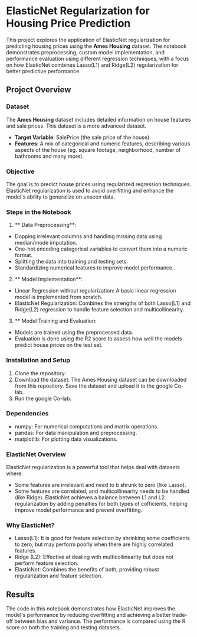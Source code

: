 # ElasticNet Regularization for Housing Price Prediction
This project explores the application of ElasticNet regularization for predicting  housing prices using the **Ames Housing** dataset. The notebook demonstrates preprocessing, custom model implementation, and performance evaluation using different regression techniques, with a focus on how ElasticNet combines Lasso(L1) and Ridge(L2) regularization for better predictive performance.

## Project Overview
### Dataset
The **Ames Housing** dataset includes detailed information on house features and sale prices. This dataset is a more advanced dataset.
- **Target Variable**: SalePrice (the sale price of the house).
- **Features**: A mix of categorical and numeric features, describing various aspects of the house (eg. square footage, neighborhood, number of bathrooms and many more).

### Objective
The goal is to predict house prices using regularized regression techniques. ElasticNet regularization is used to avoid overfitting and enhance the model's ability to generalize on unseen data.

### Steps in the Notebook
1. ** Data Preprocessing**:
  - Dopping irrelevant columns and handling missing data using median/mode imputation.
  - One-hot encoding categorical variables to convert them into a numeric format.
  - Splitting the data into training and testing sets.
  - Standardizing numerical features to improve model performance.
2. ** Model Implementation**:
  - Linear Regression without regularization: A basic linear regression model is implemented from scratch.
  -  ElasticNet Regularization: Combines the strengths of both Lasso(L1) and Ridge(L2) regression to handle feature selection and multicollinearity.
3. ** Model Training and Evaluation:
  - Models are trained using the preprocessed data.
  - Evaluation is done using the R2 score to assess how well the models predict house prices on the test set.

### Installation and Setup
1. Clone the repository:
2. Download the dataset: The Ames Housing dataset can be downloaded from this repository. Save the dataset and upload it to the google Co-lab.
3. Run the google Co-lab.

### Dependencies
- numpy: For numerical computations and matrix operations.
- pandas: For data manipulation and preprocessing.
- matplotlib: For plotting data visualizations.

### ElasticNet Overview
ElasticNet regularization is a powerful tool that helps deal with datasets where:
- Some features are irrelevant and need to b shrunk to zero (like Lasso).
- Some features are correlated, and multicollinearity needs to be handled (like Ridge).
  ElasticNet achieves a balance between L1 and L2 regularization by adding penalties for both types of cofficients, helping improve model performance and prevent overfitting.

### Why ElasticNet?
- Lasso(L1): It is good for feature selection by shrinking some coefficients to zero, but may perform poorly when there are highly correlated features.
- Ridge (L2): Effective at dealing with multicollinearity but does not perform feature selection.
- ElasticNet: Combines the benefits of both, providing robust regularization and feature selection.

## Results
The code in this notebook demonstrates how ElasticNet improves the model's performance by reducing overfitting and achieving a better trade-off between bias and variance. The performance is compared using the R score on both the training and testing datasets.
